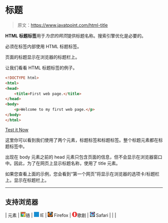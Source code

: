 # 标题

> 原文：<https://www.javatpoint.com/html-title>

**HTML 标题标签**用于*为您的网页*提供标题名称。搜索引擎优化是必要的。

必须在标签内部使用 HTML 标题标签。

页面的标题显示在浏览器的标题栏上。

让我们看看 HTML 标题标签的例子。

```html
<!DOCTYPE html>
<html>
<head>
    <title>First web page.</title>
</head>
<body>
    <p>Welcome to my first web page.</p>
</body>
</html>

```

[Test it Now](https://www.javatpoint.com/oprweb/test.jsp?filename=htmltitle1)

这里你可以看到我们使用了两个元素，标题标签和标题标签。整个标题元素都在标题标签中。

出现在 body 元素之前的 head 元素只包含页面的信息，但不会显示在浏览器窗口中。因此，为了在网页上显示标题名称，使用了 title 元素。

如果您查看上面的示例，您会看到“第一个网页”将显示在浏览器的选项卡/标题栏上。<title>之间的内容(文字).............</title>显示在标题栏上。

* * *

## 支持浏览器

| 元素 | ![chrome browser](img/4fbdc93dc2016c5049ed108e7318df19.png)铬 | ![ie browser](img/83dd23df1fe8373fd5bf054b2c1dd88b.png) IE | ![firefox browser](img/4f001fff393888a8a807ed29b28145d1.png) Firefox | ![opera browser](img/6cad4a592cc69a052056a0577b4aac65.png)歌剧 | ![safari browser](img/a0f6a9711a92203c5dc5c127fe9c9fca.png) Safari |
| <title></td><td>是</td><td>是</td><td>是</td><td>是</td><td>是</td></tr> </table> <br/><br/> <br/><br/> </body> </html></title> |
